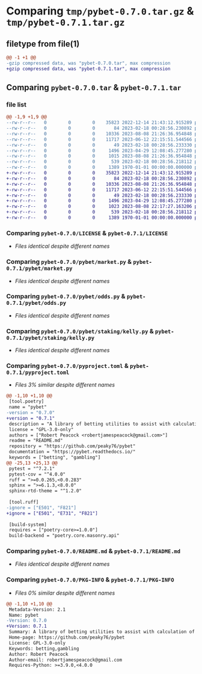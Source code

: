 # Comparing `tmp/pybet-0.7.0.tar.gz` & `tmp/pybet-0.7.1.tar.gz`

## filetype from file(1)

```diff
@@ -1 +1 @@
-gzip compressed data, was "pybet-0.7.0.tar", max compression
+gzip compressed data, was "pybet-0.7.1.tar", max compression
```

## Comparing `pybet-0.7.0.tar` & `pybet-0.7.1.tar`

### file list

```diff
@@ -1,9 +1,9 @@
--rw-r--r--   0        0        0    35823 2022-12-14 21:43:12.915289 pybet-0.7.0/LICENSE
--rw-r--r--   0        0        0       84 2023-02-18 00:28:56.230892 pybet-0.7.0/pybet/__init__.py
--rw-r--r--   0        0        0    10336 2023-08-08 21:26:36.954848 pybet-0.7.0/pybet/market.py
--rw-r--r--   0        0        0    11717 2023-06-12 22:15:51.544566 pybet-0.7.0/pybet/odds.py
--rw-r--r--   0        0        0       49 2023-02-18 00:28:56.233330 pybet-0.7.0/pybet/staking/__init__.py
--rw-r--r--   0        0        0     1496 2023-04-29 12:08:45.277280 pybet-0.7.0/pybet/staking/kelly.py
--rw-r--r--   0        0        0     1015 2023-08-08 21:26:36.954848 pybet-0.7.0/pyproject.toml
--rw-r--r--   0        0        0      539 2023-02-18 00:28:56.218112 pybet-0.7.0/README.md
--rw-r--r--   0        0        0     1389 1970-01-01 00:00:00.000000 pybet-0.7.0/PKG-INFO
+-rw-r--r--   0        0        0    35823 2022-12-14 21:43:12.915289 pybet-0.7.1/LICENSE
+-rw-r--r--   0        0        0       84 2023-02-18 00:28:56.230892 pybet-0.7.1/pybet/__init__.py
+-rw-r--r--   0        0        0    10336 2023-08-08 21:26:36.954848 pybet-0.7.1/pybet/market.py
+-rw-r--r--   0        0        0    11717 2023-06-12 22:15:51.544566 pybet-0.7.1/pybet/odds.py
+-rw-r--r--   0        0        0       49 2023-02-18 00:28:56.233330 pybet-0.7.1/pybet/staking/__init__.py
+-rw-r--r--   0        0        0     1496 2023-04-29 12:08:45.277280 pybet-0.7.1/pybet/staking/kelly.py
+-rw-r--r--   0        0        0     1023 2023-08-08 22:17:27.163206 pybet-0.7.1/pyproject.toml
+-rw-r--r--   0        0        0      539 2023-02-18 00:28:56.218112 pybet-0.7.1/README.md
+-rw-r--r--   0        0        0     1389 1970-01-01 00:00:00.000000 pybet-0.7.1/PKG-INFO
```

### Comparing `pybet-0.7.0/LICENSE` & `pybet-0.7.1/LICENSE`

 * *Files identical despite different names*

### Comparing `pybet-0.7.0/pybet/market.py` & `pybet-0.7.1/pybet/market.py`

 * *Files identical despite different names*

### Comparing `pybet-0.7.0/pybet/odds.py` & `pybet-0.7.1/pybet/odds.py`

 * *Files identical despite different names*

### Comparing `pybet-0.7.0/pybet/staking/kelly.py` & `pybet-0.7.1/pybet/staking/kelly.py`

 * *Files identical despite different names*

### Comparing `pybet-0.7.0/pyproject.toml` & `pybet-0.7.1/pyproject.toml`

 * *Files 3% similar despite different names*

```diff
@@ -1,10 +1,10 @@
 [tool.poetry]
 name = "pybet"
-version = "0.7.0"
+version = "0.7.1"
 description = "A library of betting utilities to assist with calculation of bets, stakes and markets"
 license = "GPL-3.0-only"
 authors = ["Robert Peacock <robertjamespeacock@gmail.com>"]
 readme = "README.md"
 repository = "https://github.com/peaky76/pybet"
 documentation = "https://pybet.readthedocs.io/"
 keywords = ["betting", "gambling"]
@@ -25,13 +25,13 @@
 pytest = "^7.2.1"
 pytest-cov = "^4.0.0"
 ruff = ">=0.0.265,<0.0.283"
 sphinx = ">=6.1.3,<8.0.0"
 sphinx-rtd-theme = "^1.2.0"
 
 [tool.ruff]
-ignore = ["E501", "F821"]
+ignore = ["E501", "E731", "F821"]
 
 [build-system]
 requires = ["poetry-core>=1.0.0"]
 build-backend = "poetry.core.masonry.api"
```

### Comparing `pybet-0.7.0/README.md` & `pybet-0.7.1/README.md`

 * *Files identical despite different names*

### Comparing `pybet-0.7.0/PKG-INFO` & `pybet-0.7.1/PKG-INFO`

 * *Files 0% similar despite different names*

```diff
@@ -1,10 +1,10 @@
 Metadata-Version: 2.1
 Name: pybet
-Version: 0.7.0
+Version: 0.7.1
 Summary: A library of betting utilities to assist with calculation of bets, stakes and markets
 Home-page: https://github.com/peaky76/pybet
 License: GPL-3.0-only
 Keywords: betting,gambling
 Author: Robert Peacock
 Author-email: robertjamespeacock@gmail.com
 Requires-Python: >=3.9.0,<4.0.0
```

